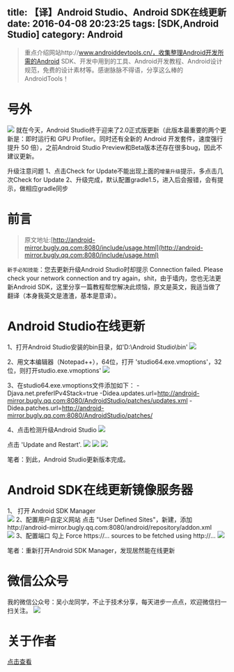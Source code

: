 title: 【译】Android Studio、Android SDK在线更新
date: 2016-04-08 20:23:25
tags: [SDK,Android Studio]
category: Android
---
> 重点介绍网站http://www.androiddevtools.cn/，收集整理Android开发所需的Android SDK、开发中用到的工具、Android开发教程、Android设计规范，免费的设计素材等。感谢脉脉不得语，分享这么棒的AndroidTools！

# 号外
![](http://7q5c2h.com1.z0.glb.clouddn.com/as2.0.png)
就在今天，Android Studio终于迎来了2.0正式版更新（此版本最重要的两个更新是：即时运行和 GPU Profiler。同时还有全新的 Android 开发套件，速度强行提升 50 倍），之前Android Studio Preview和Beta版本还存在很多bug，因此不建议更新。

升级注意问题
1、点击Check for Update不能出现上面的`增量升级`提示，多点击几次Check for Update
2、升级完成，默认配置gradle1.5，进入后会报错，会有提示，做相应gradle同步
<!--more-->
# 前言
> 原文地址:[http://android-mirror.bugly.qq.com:8080/include/usage.html](http://android-mirror.bugly.qq.com:8080/include/usage.html)

`新手必知技能`：您去更新升级Android Studio时却提示 Connection failed. Please check your network connection and try again，shit，由于墙内，您也无法更新Android SDK，这里分享一篇教程帮您解决此烦恼，原文是英文，我适当做了翻译（本身我英文是渣渣，基本是意译）。

# Android Studio在线更新

1、打开Android Studio安装的bin目录，如'D:\Android Studio\bin' 
![](http://7q5c2h.com1.z0.glb.clouddn.com/asd1.png)

2、用文本编辑器（Notepad++），64位，打开 'studio64.exe.vmoptions'，32位，则打开studio.exe.vmoptions' 
![](http://7q5c2h.com1.z0.glb.clouddn.com/asd2.png)

3、在studio64.exe.vmoptions文件添加如下：
-Djava.net.preferIPv4Stack=true
-Didea.updates.url=http://android-mirror.bugly.qq.com:8080/AndroidStudio/patches/updates.xml
-Didea.patches.url=http://android-mirror.bugly.qq.com:8080/AndroidStudio/patches/ 

4、点击检测升级Android Studio
![](http://7q5c2h.com1.z0.glb.clouddn.com/asd3.png)

点击 'Update and Restart'. 
![](http://7q5c2h.com1.z0.glb.clouddn.com/asd4.png)
![](http://7q5c2h.com1.z0.glb.clouddn.com/incremental.png)
![](http://7q5c2h.com1.z0.glb.clouddn.com/restart.png)

笔者：到此，Android Studio更新版本完成。

# Android SDK在线更新镜像服务器

1、 打开 Android SDK Manager  
![](http://7q5c2h.com1.z0.glb.clouddn.com/sdk_manager.png)
2、配置用户自定义网站
点击 "User Defined Sites"，新建，添加http://android-mirror.bugly.qq.com:8080/android/repository/addon.xml  
![](http://7q5c2h.com1.z0.glb.clouddn.com/site.png)
3、配置端口
勾上 Force https://... sources to be fetched using http://... 
 ![](http://7q5c2h.com1.z0.glb.clouddn.com/proxy.png)

笔者：重新打开Android SDK Manager，发现居然能在线更新 

# 微信公众号
我的微信公众号：吴小龙同学，不止于技术分享，每天进步一点点，欢迎微信扫一扫关注。
![](http://7q5c2h.com1.z0.glb.clouddn.com/qrcode_wuxiaolong.jpg)

# 关于作者
[点击查看](http://wuxiaolong.me/about/)

